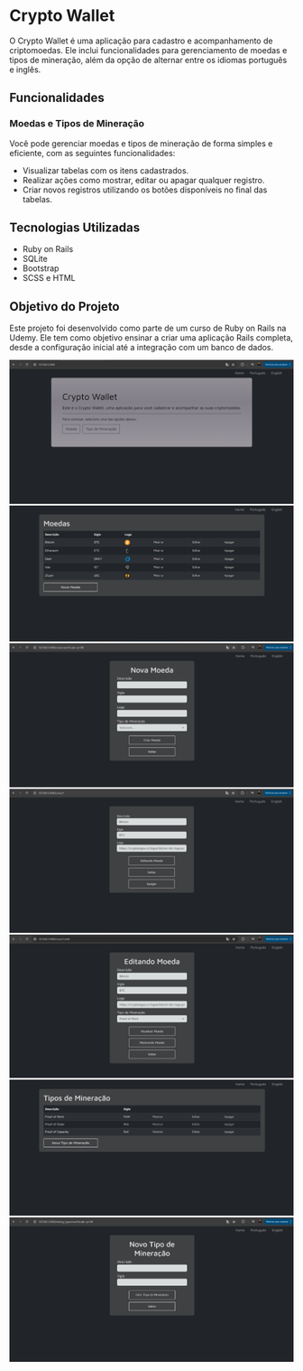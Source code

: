 # Crypto Wallet

O Crypto Wallet é uma aplicação para cadastro e acompanhamento de criptomoedas. Ele inclui funcionalidades para gerenciamento de moedas e tipos de mineração, além da opção de alternar entre os idiomas português e inglês.

## Funcionalidades

### Moedas e Tipos de Mineração
Você pode gerenciar moedas e tipos de mineração de forma simples e eficiente, com as seguintes funcionalidades:
* Visualizar tabelas com os itens cadastrados.
* Realizar ações como mostrar, editar ou apagar qualquer registro.
* Criar novos registros utilizando os botões disponíveis no final das tabelas.

## Tecnologias Utilizadas
* Ruby on Rails
* SQLite
* Bootstrap
* SCSS e HTML

## Objetivo do Projeto
Este projeto foi desenvolvido como parte de um curso de Ruby on Rails na Udemy. Ele tem como objetivo ensinar a criar uma aplicação Rails completa, desde a configuração inicial até a integração com um banco de dados.

![Capa](./app/assets/images/home-br.png)
![coin](./app/assets/images/coin-br.png)
![new](./app/assets/images/newcoin-br.png)
![show](./app/assets/images/showcoin-br.png)
![edit](./app/assets/images/editcoin-br.png)
![mining](./app/assets/images/mining-br.png)
![miningnew](./app/assets/images/newmining-br.png)


